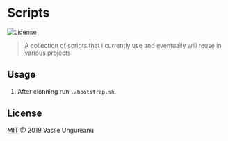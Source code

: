 # Scripts

<a href="https://github.com/VasileUngureanu/repository-template/blob/master/LICENSE"><img src="https://img.shields.io/badge/license-MIT-green.svg" alt="License"></a>

> A collection of scripts that i currently use and eventually will reuse in various projects

## Usage

1. After clonning run `./bootstrap.sh`.

License
-------

[MIT](LICENSE) @ 2019 Vasile Ungureanu
